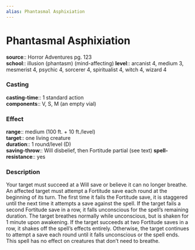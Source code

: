 ```yaml
---
alias: Phantasmal Asphixiation
---
```


# Phantasmal Asphixiation 

**source**:: Horror Adventures pg. 123  
**school**:: illusion (phantasm) (mind-affecting)
**level**:: arcanist 4, medium 3, mesmerist 4, psychic 4, sorcerer 4, spiritualist 4, witch 4, wizard 4

### Casting 

**casting-time**:: 1 standard action  
**components**:: V, S, M (an empty vial)

### Effect 

**range**:: medium (100 ft. + 10 ft./level)  
**target**:: one living creature  
**duration**:: 1 round/level (D)  
**saving-throw**:: Will disbelief, then Fortitude partial (see text)
**spell-resistance**:: yes

### Description 

Your target must succeed at a Will save or believe it can no longer breathe. An affected target must attempt a Fortitude save each round at the beginning of its turn. The first time it fails the Fortitude save, it is staggered until the next time it attempts a save against the spell. If the target fails a second Fortitude save in a row, it falls unconscious for the spell’s remaining duration. The target breathes normally while unconscious, but is shaken for 1 minute upon awakening. If the target succeeds at two Fortitude saves in a row, it shakes off the spell’s effects entirely. Otherwise, the target continues to attempt a save each round until it falls unconscious or the spell ends. This spell has no effect on creatures that don’t need to breathe.
